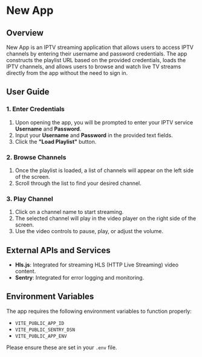 # New App

## Overview

New App is an IPTV streaming application that allows users to access IPTV channels by entering their username and password credentials. The app constructs the playlist URL based on the provided credentials, loads the IPTV channels, and allows users to browse and watch live TV streams directly from the app without the need to sign in.

## User Guide

### 1. Enter Credentials

1. Upon opening the app, you will be prompted to enter your IPTV service **Username** and **Password**.
2. Input your **Username** and **Password** in the provided text fields.
3. Click the **"Load Playlist"** button.

### 2. Browse Channels

1. Once the playlist is loaded, a list of channels will appear on the left side of the screen.
2. Scroll through the list to find your desired channel.

### 3. Play Channel

1. Click on a channel name to start streaming.
2. The selected channel will play in the video player on the right side of the screen.
3. Use the video controls to pause, play, or adjust the volume.

## External APIs and Services

- **Hls.js**: Integrated for streaming HLS (HTTP Live Streaming) video content.
- **Sentry**: Integrated for error logging and monitoring.

## Environment Variables

The app requires the following environment variables to function properly:

- `VITE_PUBLIC_APP_ID`
- `VITE_PUBLIC_SENTRY_DSN`
- `VITE_PUBLIC_APP_ENV`

Please ensure these are set in your `.env` file.